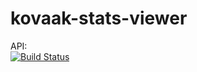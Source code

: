 # kovaak-stats-viewer

API:  
[![Build Status](https://travis-ci.org/ftsn/kovaak-stats-viewer.svg?branch=master)](https://travis-ci.org/ftsn/kovaak-stats-viewer)
